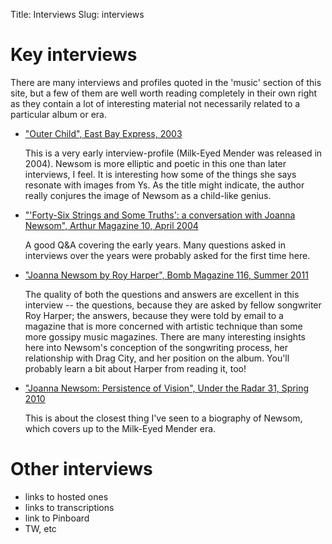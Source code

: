 Title: Interviews
Slug: interviews

# Key interviews #

There are many interviews and profiles quoted in the 'music' section of this site, but a few of them are well worth reading completely in their own right as they contain a lot of interesting material not necessarily related to a particular album or era.

+   ["Outer Child", East Bay Express, 2003][eastbayexpress]

    This is a very early interview-profile (Milk-Eyed Mender was released in 2004). Newsom is more elliptic and poetic in this one than later interviews, I feel. It is interesting how some of the things she says resonate with images from Ys. As the title might indicate, the author really conjures the image of Newsom as a child-like genius.
	
+   ["'Forty-Six Strings and Some Truths': a conversation with Joanna Newsom", Arthur Magazine 10, April 2004][arthur2004]
    
	A good Q&A covering the early years. Many questions asked in interviews over the years were probably asked for the first time here.
	
+   ["Joanna Newsom by Roy Harper", Bomb Magazine 116, Summer 2011][bombmagazine]
    
	The quality of both the questions and answers are excellent in this interview -- the questions, because they are asked by fellow songwriter Roy Harper; the answers, because they were told by email to a magazine that is more concerned with artistic technique than some more gossipy music magazines. There are many interesting insights here into Newsom's conception of the songwriting process, her relationship with Drag City, and her position on the album. You'll probably learn a bit about Harper from reading it, too!

+   ["Joanna Newsom: Persistence of Vision", Under the Radar 31, Spring 2010][undertheradar]

    This is about the closest thing I've seen to a biography of Newsom, which covers up to the Milk-Eyed Mender era.

[eastbayexpress]: http://www.eastbayexpress.com/oakland/outer-child/Content?oid=1069605&showFullText=true "Outer Child"
[bombmagazine]: http://bombmagazine.org/article/5106/joanna-newsom "Joanna Newsom by Roy Harper"
[arthur2004]: https://arthurmag.com/2010/01/28/forty-six-strings-and-some-truths-a-conversation-with-joanna-newsom-2004/ "Forty-Six Strings and Some Truths"
[undertheradar]: http://www.undertheradarmag.com/interviews/joanna_newsom/ "Joanna Newsom: Persistence of Vision"

# Other interviews #

 + links to hosted ones
 + links to transcriptions
 + link to Pinboard
 + TW, etc





